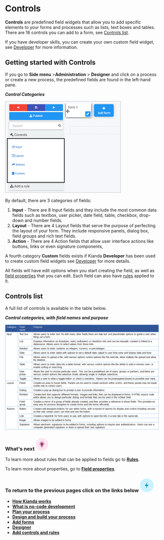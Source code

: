# Controls

**Controls** are predefined field widgets that allow you to add specific elements to your forms and processes such as lists, text boxes and tables. There are 16 controls you can add to a form, see [Controls list](#controls-list).

If you have developer skills,  you can create your own custom field widget, see [Developer](getting-started/low_code.md#how-to-get-started-with-developer) for more information.



## Getting started with Controls ##

If you go to **Side menu** >**Administration** > **Designer** and click on a process or create a new process, the predefined fields are found in the left-hand pane.

***Control Categories***

![Controls](images/controls.png)

By default, there are 3 categories of fields:

1. **Input** - There are 8 Input fields and they include the most common data fields such as textbox, user picker, date field, table, checkbox, drop-down and number fields.
2. **Layout** - There are 4 Layout fields that serve the purpose of perfecting the layout of your form. They include responsive panels, dialog box, field groups and rich text fields.
3. **Action** - There are 4 Action fields that allow user interface actions like buttons, links or even signature components,

A fourth category **Custom** fields exists if Kianda **Developer** has been used to create custom field widgets  see [Developer](getting-started/low_code.md#how-to-get-started-with-developer) for more details.

All fields will have edit options when you start creating the field, as well as [field properties](getting-started/properties.md#field-properties) that you can edit. Each field can also have [rules](getting-started/rules.md) applied to it. 



## Controls list ##

A full list of controls is available in the table below.

***Control categories, with field names and purpose***

![Form controls](images/controlslist.gif)



### What's next  ![Idea icon](images/18.png) ###

To learn more about rules that can be applied to fields go to [**Rules**](getting-started/rules.md). 

To learn more about properties, go to [**Field properties**](getting-started/properties.md#field-properties).




### **To return to the previous pages click on the links below**  ![Idea icon](images/10.png) 

- [**How Kianda works**](getting-started/how_kianda_works.md)
- [**What is no-code development**](getting-started/no_code.md)
- [**Plan your process**](getting-started/plan_process.md) 
- [**Design and build your process**](getting-started/design_process.md) 
- [**Add forms**](getting-started/create_form.md)
-  [**Designer**](getting-started/designer.md)
- **[Add controls and rules](getting-started/add_form_elements.md)**
